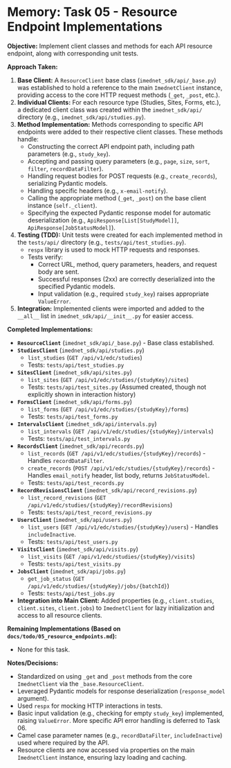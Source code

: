 # Memory: Task 05 - Resource Endpoint Implementations

**Objective:** Implement client classes and methods for each API resource endpoint, along with corresponding unit tests.

**Approach Taken:**

1. **Base Client:** A `ResourceClient` base class (`imednet_sdk/api/_base.py`) was established to hold a reference to the main `ImednetClient` instance, providing access to the core HTTP request methods (`_get`, `_post`, etc.).
2. **Individual Clients:** For each resource type (Studies, Sites, Forms, etc.), a dedicated client class was created within the `imednet_sdk/api/` directory (e.g., `imednet_sdk/api/studies.py`).
3. **Method Implementation:** Methods corresponding to specific API endpoints were added to their respective client classes. These methods handle:
    * Constructing the correct API endpoint path, including path parameters (e.g., `study_key`).
    * Accepting and passing query parameters (e.g., `page`, `size`, `sort`, `filter`, `recordDataFilter`).
    * Handling request bodies for POST requests (e.g., `create_records`), serializing Pydantic models.
    * Handling specific headers (e.g., `x-email-notify`).
    * Calling the appropriate method (`_get`, `_post`) on the base client instance (`self._client`).
    * Specifying the expected Pydantic response model for automatic deserialization (e.g., `ApiResponse[List[StudyModel]]`, `ApiResponse[JobStatusModel]`).
4. **Testing (TDD):** Unit tests were created for each implemented method in the `tests/api/` directory (e.g., `tests/api/test_studies.py`).
    * `respx` library is used to mock HTTP requests and responses.
    * Tests verify:
        * Correct URL, method, query parameters, headers, and request body are sent.
        * Successful responses (2xx) are correctly deserialized into the specified Pydantic models.
        * Input validation (e.g., required `study_key`) raises appropriate `ValueError`.
5. **Integration:** Implemented clients were imported and added to the `__all__` list in `imednet_sdk/api/__init__.py` for easier access.

**Completed Implementations:**

* **`ResourceClient`** (`imednet_sdk/api/_base.py`) - Base class established.
* **`StudiesClient`** (`imednet_sdk/api/studies.py`)
  * `list_studies` (`GET /api/v1/edc/studies`)
  * Tests: `tests/api/test_studies.py`
* **`SitesClient`** (`imednet_sdk/api/sites.py`)
  * `list_sites` (`GET /api/v1/edc/studies/{studyKey}/sites`)
  * Tests: `tests/api/test_sites.py` (Assumed created, though not explicitly shown in interaction history)
* **`FormsClient`** (`imednet_sdk/api/forms.py`)
  * `list_forms` (`GET /api/v1/edc/studies/{studyKey}/forms`)
  * Tests: `tests/api/test_forms.py`
* **`IntervalsClient`** (`imednet_sdk/api/intervals.py`)
  * `list_intervals` (`GET /api/v1/edc/studies/{studyKey}/intervals`)
  * Tests: `tests/api/test_intervals.py`
* **`RecordsClient`** (`imednet_sdk/api/records.py`)
  * `list_records` (`GET /api/v1/edc/studies/{studyKey}/records`) - Handles `recordDataFilter`.
  * `create_records` (`POST /api/v1/edc/studies/{studyKey}/records`) - Handles `email_notify` header, list body, returns `JobStatusModel`.
  * Tests: `tests/api/test_records.py`
* **`RecordRevisionsClient`** (`imednet_sdk/api/record_revisions.py`)
  * `list_record_revisions` (`GET /api/v1/edc/studies/{studyKey}/recordRevisions`)
  * Tests: `tests/api/test_record_revisions.py`
* **`UsersClient`** (`imednet_sdk/api/users.py`)
  * `list_users` (`GET /api/v1/edc/studies/{studyKey}/users`) - Handles `includeInactive`.
  * Tests: `tests/api/test_users.py`
* **`VisitsClient`** (`imednet_sdk/api/visits.py`)
  * `list_visits` (`GET /api/v1/edc/studies/{studyKey}/visits`)
  * Tests: `tests/api/test_visits.py`
* **`JobsClient`** (`imednet_sdk/api/jobs.py`)
  * `get_job_status` (`GET /api/v1/edc/studies/{studyKey}/jobs/{batchId}`)
  * Tests: `tests/api/test_jobs.py`
* **Integration into Main Client:** Added properties (e.g., `client.studies`, `client.sites`, `client.jobs`) to `ImednetClient` for lazy initialization and access to all resource clients.

**Remaining Implementations (Based on `docs/todo/05_resource_endpoints.md`):**

* None for this task.

**Notes/Decisions:**

* Standardized on using `_get` and `_post` methods from the core `ImednetClient` via the `_base.ResourceClient`.
* Leveraged Pydantic models for response deserialization (`response_model` argument).
* Used `respx` for mocking HTTP interactions in tests.
* Basic input validation (e.g., checking for empty `study_key`) implemented, raising `ValueError`. More specific API error handling is deferred to Task 06.
* Camel case parameter names (e.g., `recordDataFilter`, `includeInactive`) used where required by the API.
* Resource clients are now accessed via properties on the main `ImednetClient` instance, ensuring lazy loading and caching.
